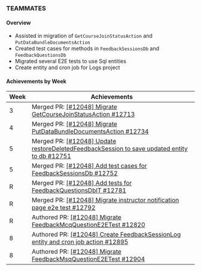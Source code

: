 ### TEAMMATES

#### Overview

* Assisted in migration of `GetCourseJoinStatusAction` and `PutDataBundleDocumentsAction`
* Created test cases for methods in `FeedbackSessionsDb` and `FeedbackQuestionsDb`
* Migrated several E2E tests to use Sql entities
* Create entity and cron job for Logs project

#### Achievements by Week

| Week | Achievements |
| ---- | ------------ |
| 3 | Merged PR: [[#12048] Migrate GetCourseJoinStatusAction #12713](https://github.com/TEAMMATES/teammates/pull/12713) |
| 4 | Merged PR: [[#12048] Migrate PutDataBundleDocumentsAction #12734](https://github.com/TEAMMATES/teammates/pull/12734) |
| 5 | Merged PR: [[#12048] Update restoreDeletedFeedbackSession to save updated entity to db #12751](https://github.com/TEAMMATES/teammates/pull/12751) |
| 5 | Merged PR: [[#12048] Add test cases for FeedbackSessionsDb #12752](https://github.com/TEAMMATES/teammates/pull/12752) |
| R | Merged PR: [[#12048] Add tests for FeedbackQuestionsDbIT  #12781](https://github.com/TEAMMATES/teammates/pull/12781) |
| R | Merged PR: [[#12048] Migrate instructor notification page e2e test  #12792](https://github.com/TEAMMATES/teammates/pull/12792) |
| R | Authored PR: [[#12048] Migrate FeedbackMcqQuestionE2ETest #12820](https://github.com/TEAMMATES/teammates/pull/12820) |
| 8 | Authored PR: [[#12048] Create FeedbackSessionLog entity and cron job action #12895](https://github.com/TEAMMATES/teammates/pull/12895) |
| 8 | Authored PR: [[#12048] Migrate FeedbackMsqQuestionE2ETest #12904](https://github.com/TEAMMATES/teammates/pull/12904) |
